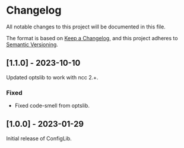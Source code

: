 # Changelog

All notable changes to this project will be documented in this file.

The format is based on [Keep a Changelog](https://keepachangelog.com/en/1.0.0/),
and this project adheres to [Semantic Versioning](https://semver.org/spec/v2.0.0.html).



## [1.1.0] - 2023-10-10

Updated optslib to work with ncc 2.+.

### Fixed

 - Fixed code-smell from optslib.



## [1.0.0] - 2023-01-29

Initial release of ConfigLib.